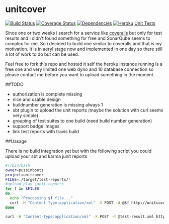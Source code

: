 unitcover
=======
[![Build Status](https://travis-ci.org/pussinboots/unitcover.svg?branch=master)](https://travis-ci.org/pussinboots/unitcover)
[![Coverage Status](https://img.shields.io/coveralls/pussinboots/unitcover.svg)](https://coveralls.io/r/pussinboots/unitcover?branch=master)
[![Dependencies](https://david-dm.org/pussinboots/unitcover.png)](https://david-dm.org/pussinboots/unitcover)
[![Heroku](http://heroku-badge.heroku.com/?app=unitcover)](https://unitcover.herokuapp.com)
[Unit Tests](https://unitcover.herokuapp.com/products.html#/builds/pussinboots/unitcover)


Since  one or two weeks i search for a service like [coveralls]() but only for test results and i didn't found something for free and
SonarQube seems to complex for me. So i decided to build one similar to coveralls and that is my motivation. It is in aeryl stage now and implemented in one day so there still a lot of work to do but can be used.

Feel free to fork this repo and hosted it self the heroku instance running is a free one and very limited one web dyno and 10 database connection so please contact me before you want to upload something in the moment.

##TODO
* authorization is complete missing
* nice and usable design
* buildnumber generation is missing always 1
* sbt plugin to upload the unit reports (maybe the solution with curl seems very simple)
* grouping of test suites to one build (need build number generation)
* support badge images
* link test reports with travis build

##Uasage

There is no build integration yet but with the following script you could upload your sbt and karma junit reports
```bash
#!/bin/bash
owner=pussinboots
project=unitcover
FILES=./target/test-reports/*
#upload play junit reports
for f in $FILES
do
  echo "Processing $f file..."
  curl -H "Content-Type:application/xml" -X POST -d @$f http://unitcover.herokuapp.com/api/$owner/$project
done

curl -H "Content-Type:application/xml" -X POST -d @test-result.xml http://unitcover.herokuapp.com/api/$owner/$project

```
